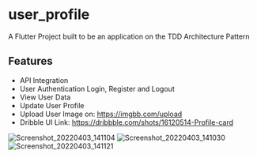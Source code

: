 # user_profile

A Flutter Project built to be an application on the TDD Architecture Pattern

## Features

* API Integration
* User Authentication Login, Register and Logout
* View User Data
* Update User Profile
* Upload User Image on: https://imgbb.com/upload
* Dribble UI Link: https://dribbble.com/shots/16120514-Profile-card


![Screenshot_20220403_141104](https://user-images.githubusercontent.com/95647394/161427501-d1487499-059d-4f69-8632-8974145da6e1.png)
![Screenshot_20220403_141030](https://user-images.githubusercontent.com/95647394/161427536-eab0d2f7-f309-4b0b-87e0-efa206ff69c0.png)
![Screenshot_20220403_141121](https://user-images.githubusercontent.com/95647394/161427580-d26836cb-71fe-4748-8676-feb317fde7c2.png)
